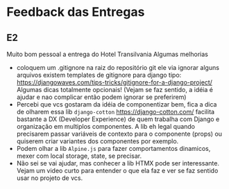# Feedback das Entregas

## E2

Muito bom pessoal a entrega do Hotel Transilvania
Algumas melhorias
- coloquem um .gitignore na raiz do repositório git ele via ignorar alguns arquivos existem templates de gitignore para django tipo: https://djangowaves.com/tips-tricks/gitignore-for-a-django-project/
Algumas dicas totalmente opcionais! (Vejam se faz sentido, a idéia é ajudar e nao complicar então podem ignorar se preferirem)
- Percebi que vcs gostaram da idéia de componentizar bem, fica a dica de olharem essa lib  `django-cotton` https://django-cotton.com/ facilita bastante a DX (Developer Experience) de quem trabalha com Django e organização em multiplos componentes. A lib eh legal quando precisarem passar variáveis de contexto para o componente (props) ou quiserem criar variantes dos componentes por exemplo.
- Podem olhar a lib `Alpine.js` para fazer comportamentos dinamicos, mexer com local storage, state, se precisar.
- Não sei se vai ajudar, mas conhecer a lib HTMX pode ser interessante. Vejam um video curto para entender o que ela faz e ver se faz sentido usar no projeto de vcs.
